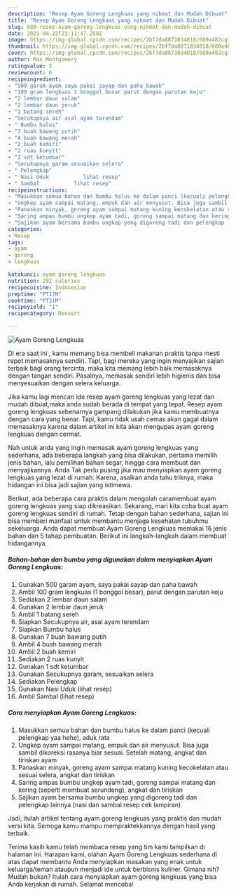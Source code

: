 ```yaml
---
description: "Resep Ayam Goreng Lengkuas yang nikmat dan Mudah Dibuat"
title: "Resep Ayam Goreng Lengkuas yang nikmat dan Mudah Dibuat"
slug: 680-resep-ayam-goreng-lengkuas-yang-nikmat-dan-mudah-dibuat
date: 2021-04-22T23:11:47.259Z
image: https://img-global.cpcdn.com/recipes/2bf7da8871034018/680x482cq70/ayam-goreng-lengkuas-foto-resep-utama.jpg
thumbnail: https://img-global.cpcdn.com/recipes/2bf7da8871034018/680x482cq70/ayam-goreng-lengkuas-foto-resep-utama.jpg
cover: https://img-global.cpcdn.com/recipes/2bf7da8871034018/680x482cq70/ayam-goreng-lengkuas-foto-resep-utama.jpg
author: Max Montgomery
ratingvalue: 3
reviewcount: 6
recipeingredient:
- "500 garam ayam saya pakai sayap dan paha bawah"
- "100 gram lengkuas 1 bonggol besar parut dengan parutan keju"
- "2 lembar daun salam"
- "2 lembar daun jeruk"
- "1 batang sereh"
- "Secukupnya air asal ayam terendam"
- " Bumbu halus"
- "7 buah bawang putih"
- "4 buah bawang merah"
- "2 buah kemiri"
- "2 ruas kunyit"
- "1 sdt ketumbar"
- "Secukupnya garam sesuaikan selera"
- " Pelengkap"
- " Nasi Uduk           lihat resep"
- " Sambal           lihat resep"
recipeinstructions:
- "Masukkan semua bahan dan bumbu halus ke dalam panci (kecuali pelengkap yaa hehe), aduk rata"
- "Ungkep ayam sampai matang, empuk dan air menyusut. Bisa juga sambil dikoreksi rasanya biar sesuai. Setelah matang, angkat dan tiriskan ayam"
- "Panaskan minyak, goreng ayam sampai matang kuning kecokelatan atau sesuai selera, angkat dan tiriskan"
- "Saring ampas bumbu ungkep ayam tadi, goreng sampai matang dan kering (seperti membuat serundeng), angkat dan tiriskan"
- "Sajikan ayam bersama bumbu ungkep yang digoreng tadi dan pelengkap lainnya (nasi dan sambal resep cek lampiran)"
categories:
- Resep
tags:
- ayam
- goreng
- lengkuas

katakunci: ayam goreng lengkuas 
nutrition: 292 calories
recipecuisine: Indonesian
preptime: "PT17M"
cooktime: "PT31M"
recipeyield: "1"
recipecategory: Dessert

---
```



![Ayam Goreng Lengkuas](https://img-global.cpcdn.com/recipes/2bf7da8871034018/680x482cq70/ayam-goreng-lengkuas-foto-resep-utama.jpg)

Di era  saat ini , kamu memang bisa membeli makanan praktis tanpa mesti repot memasaknya sendiri. Tapi, bagi mereka yang ingin menyajikan sajian terbaik bagi orang tercinta, maka kita memang lebih baik memasaknya dengan tangan sendiri. Pasalnya, memasak sendiri lebih higienis dan bisa menyesuaikan dengan selera keluarga.

Jika kamu lagi mencari ide resep ayam goreng lengkuas yang lezat dan mudah dibuat,maka anda sudah berada di tempat yang tepat. Resep ayam goreng lengkuas  sebenarnya gampang dilakukan jika kamu membuatnya dengan cara yang benar. Tapi, kamu tidak usah cemas akan gagal dalam memasaknya 
karena dalam artikel ini kita akan mengupas ayam goreng lengkuas dengan cermat.  



Nah untuk anda yang ingin memasak ayam goreng lengkuas yang sederhana, ada beberapa langkah yang bisa dilakukan, pertama memilih jenis bahan, lalu pemilihan bahan segar, hingga cara membuat dan menyajikannya. Anda Tak perlu pusing jika mau menyiapkan ayam goreng lengkuas yang lezat di rumah. Karena, asalkan anda  tahu triknya, maka hidangan ini bisa jadi sajian yang istimewa.

Berikut, ada beberapa cara praktis  dalam mengolah caramembuat ayam goreng lengkuas yang siap dikreasikan. Sekarang, mari kita coba buat ayam goreng lengkuas sendiri di rumah. Tetap dengan bahan sederhana, sajian ini bisa memberi manfaat untuk membantu menjaga kesehatan tubuhmu sekeluarga. Anda dapat membuat Ayam Goreng Lengkuas memakai 16 jenis bahan dan 5 tahap pembuatan. Berikut ini langkah-langkah dalam membuat hidangannya.

<!--inarticleads1-->

##### Bahan-bahan dan bumbu yang digunakan dalam menyiapkan Ayam Goreng Lengkuas:

1. Gunakan 500 garam ayam, saya pakai sayap dan paha bawah
1. Ambil 100 gram lengkuas (1 bonggol besar), parut dengan parutan keju
1. Sediakan 2 lembar daun salam
1. Gunakan 2 lembar daun jeruk
1. Ambil 1 batang sereh
1. Siapkan Secukupnya air, asal ayam terendam
1. Siapkan  Bumbu halus
1. Gunakan 7 buah bawang putih
1. Ambil 4 buah bawang merah
1. Ambil 2 buah kemiri
1. Sediakan 2 ruas kunyit
1. Gunakan 1 sdt ketumbar
1. Gunakan Secukupnya garam, sesuaikan selera
1. Sediakan  Pelengkap
1. Gunakan  Nasi Uduk           (lihat resep)
1. Ambil  Sambal           (lihat resep)




<!--inarticleads2-->

##### Cara menyiapkan Ayam Goreng Lengkuas:

1. Masukkan semua bahan dan bumbu halus ke dalam panci (kecuali pelengkap yaa hehe), aduk rata
1. Ungkep ayam sampai matang, empuk dan air menyusut. Bisa juga sambil dikoreksi rasanya biar sesuai. Setelah matang, angkat dan tiriskan ayam
1. Panaskan minyak, goreng ayam sampai matang kuning kecokelatan atau sesuai selera, angkat dan tiriskan
1. Saring ampas bumbu ungkep ayam tadi, goreng sampai matang dan kering (seperti membuat serundeng), angkat dan tiriskan
1. Sajikan ayam bersama bumbu ungkep yang digoreng tadi dan pelengkap lainnya (nasi dan sambal resep cek lampiran)




Jadi, itulah artikel tentang  ayam goreng lengkuas  yang praktis dan mudah versi kita. Semoga kamu mampu mempraktekkannya dengan hasil yang terbaik. 

Terima kasih kamu telah membaca resep yang tim kami tampilkan di halaman ini. Harapan kami, olahan  Ayam Goreng Lengkuas sederhana di atas dapat membantu Anda menyiapkan masakan yang enak untuk keluarga/teman ataupun menjadi ide untuk berbisnis kuliner. Gimana nih? Mudah bukan? Itulah cara menyiapkan ayam goreng lengkuas yang bisa Anda kerjakan di rumah. Selamat mencoba!

